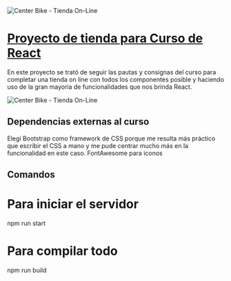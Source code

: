 ![Center Bike - Tienda On-Line](https://user-images.githubusercontent.com/78183135/131588888-6c1ccad8-ca71-40a3-a028-ccbbff16a087.gif)
# [Proyecto de tienda para Curso de React](https://github.com/Ezequiel-Ramirez/app-react-coder)

En este proyecto se trató de seguir las pautas y consignas del curso para completar una tienda on line con todos los componentes posible y haciendo uso de la gran mayoria de funcionalidades que nos brinda React.

![Center Bike - Tienda On-Line](https://user-images.githubusercontent.com/78183135/131588938-d6e2fefb-4e2d-49e6-b7db-6f17be5c57a3.gif)


## Dependencias externas al curso

Elegí Bootstrap como framework de CSS porque me resulta más práctico que escribir el CSS a mano y me pude centrar mucho más en la funcionalidad en este caso.
FontAwesome para iconos

## Comandos

# Para iniciar el servidor
npm run start

# Para compilar todo
npm run build
